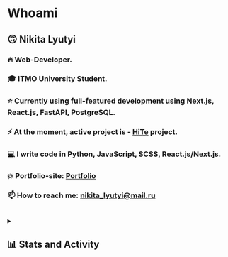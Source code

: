 # Whoami
## 🙃 Nikita Lyutyi
### 🔥 Web-Developer.
### 🎓 ITMO University Student.
### ⭐ Currently using full-featured development using Next.js, React.js, FastAPI, PostgreSQL.
### ⚡ At the moment, active project is - [HiTe](https://github.com/SmaF1-dev/HiTe) project.
### 💻 I write code in Python, JavaScript, SCSS, React.js/Next.js.
### 💥 Portfolio-site: [Portfolio](https://smaf1.vercel.app/)
### 📫 How to reach me: nikita_lyutyi@mail.ru
  <br>
<details>
  <summary><h2>📊 Stats and Activity</h2></summary>
  <h3>🔥 Streak Stats</h3>
    <p>
        <img alt="SmaF1-dev's streak" src="https://github-readme-streak-stats-eight.vercel.app/?user=SmaF1-dev&theme=monokai-metallian&hide_border=true&short_numbers=true"/>
    </p>

  <h3>💻 GitHub Profile Stats</h3>
    <a href="https://github.com/smaf1-dev">
      <img alt="SmaF1-dev's Github Stats" src="https://denvercoder1-github-readme-stats.vercel.app/api/?username=SmaF1-dev&show_icons=true&include_all_commits=true&count_private=true&theme=react&hide_border=true&bg_color=1F222E&title_color=F85D7F&icon_color=F8D866" height="180px"/>
    </a>
    <a href="https://github.com/smaf1-dev">
      <img alt="SmaF1-dev's Top Languages" src="https://denvercoder1-github-readme-stats.vercel.app/api/top-langs/?username=SmaF1-dev&langs_count=8&layout=compact&theme=react&hide_border=true&bg_color=1F222E&title_color=F85D7F&icon_color=F8D866&hide=Jupyter%20Notebook,Roff" height="180px"/>
    </a>
</details>
